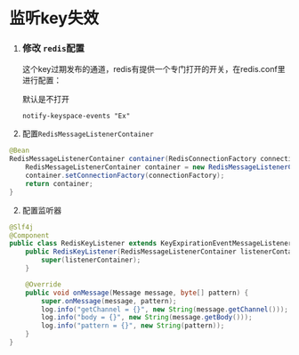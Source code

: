 # 监听key失效



1. ### 修改 `redis`配置

   这个key过期发布的通道，redis有提供一个专门打开的开关，在redis.conf里进行配置：

   默认是不打开

   ```
   notify-keyspace-events "Ex"
   ```

2. 配置`RedisMessageListenerContainer`

```java
@Bean
RedisMessageListenerContainer container(RedisConnectionFactory connectionFactory) {
    RedisMessageListenerContainer container = new RedisMessageListenerContainer();
    container.setConnectionFactory(connectionFactory);
    return container;
}
```

2. 配置监听器

```java
@Slf4j
@Component
public class RedisKeyListener extends KeyExpirationEventMessageListener {
    public RedisKeyListener(RedisMessageListenerContainer listenerContainer) {
        super(listenerContainer);
    }

    @Override
    public void onMessage(Message message, byte[] pattern) {
        super.onMessage(message, pattern);
        log.info("getChannel = {}", new String(message.getChannel()));
        log.info("body = {}", new String(message.getBody()));
        log.info("pattern = {}", new String(pattern));
    }
}
```

